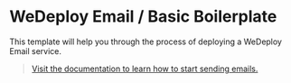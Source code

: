 # WeDeploy Email / Basic Boilerplate

This template will help you through the process of deploying a WeDeploy Email service.

> [Visit the documentation to learn how to start sending emails.](http://wedeploy.com/docs/email/)
